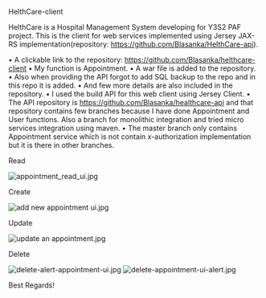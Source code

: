 HelthCare-client

HelthCare is a Hospital Management System developing for Y3S2 PAF project. This is the client for web services implemented using Jersey 
JAX-RS implementation(repository: https://github.com/Blasanka/HelthCare-api).


•	A clickable link to the repository: https://github.com/Blasanka/helthcare-client
•	My function is Appointment.
•	A war file is added to the repository.
•	Also when providing the API forgot to add SQL backup to the repo and in this repo it is added.
•	And few more details are also included in the repository.
•	I used the build API for this web client using Jersey Client.
•	The API repository is https://github.com/Blasanka/healthcare-api and that repository contains few branches because I have done Appointment and User functions. Also a branch for monolithic integration and tried micro services integration using maven.
•	The master branch only contains Appointment service which is not contain x-authorization implementation but it is there in other branches.



Read

<img src="https://github.com/Blasanka/helthcare-client/screenshots/appointment_read_ui.jpg" alt="appointment_read_ui.jpg" />

Create

<img src="https://github.com/Blasanka/helthcare-client/screenshots/add new appointment ui.jpg" alt="add new appointment ui.jpg" />

Update
 
<img src="https://github.com/Blasanka/helthcare-client/screenshots/update an appointment.jpg" alt="update an appointment.jpg" />

Delete
 
<img src="https://github.com/Blasanka/helthcare-client/screenshots/delete-alert-appointment-ui.jpg" alt="delete-alert-appointment-ui.jpg" />
<img src="https://github.com/Blasanka/helthcare-client/screenshots/delete-appointment-ui-alert.jpg" alt="delete-appointment-ui-alert.jpg" />

 
Best Regards!
